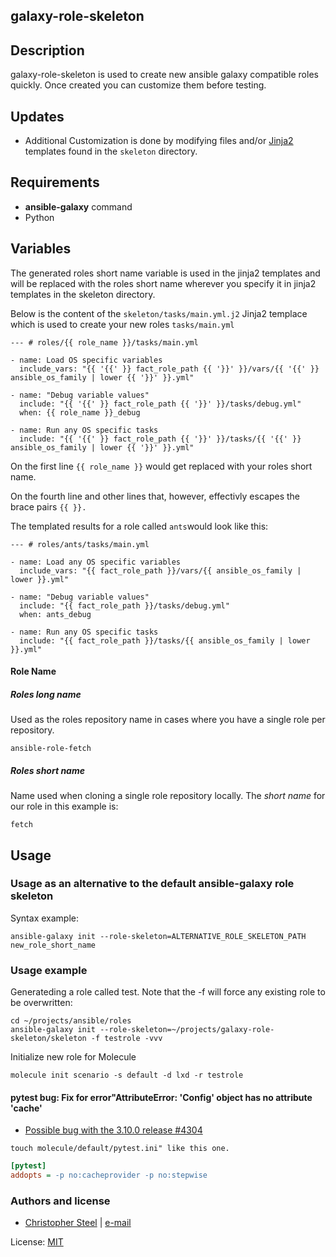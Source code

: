 ## galaxy-role-skeleton

## Description

galaxy-role-skeleton is used to create new ansible galaxy compatible roles quickly. Once created you can customize them before testing.

## Updates

* Additional Customization is done by modifying files and/or [Jinja2](http://jinja.pocoo.org/) templates found in the `skeleton` directory.

## Requirements

- **ansible-galaxy** command
- Python

## Variables

The generated roles short name variable is used in the jinja2 templates and will be replaced with the roles short name wherever you specify it in jinja2 templates in the skeleton directory.

Below is the content of the  `skeleton/tasks/main.yml.j2` Jinja2 templace which is used to create your new roles `tasks/main.yml`

```shell
--- # roles/{{ role_name }}/tasks/main.yml

- name: Load OS specific variables
  include_vars: "{{ '{{' }} fact_role_path {{ '}}' }}/vars/{{ '{{' }} ansible_os_family | lower {{ '}}' }}.yml"

- name: "Debug variable values"
  include: "{{ '{{' }} fact_role_path {{ '}}' }}/tasks/debug.yml"
  when: {{ role_name }}_debug

- name: Run any OS specific tasks
  include: "{{ '{{' }} fact_role_path {{ '}}' }}/tasks/{{ '{{' }} ansible_os_family | lower {{ '}}' }}.yml"

```

On the first line `{{ role_name }}` would get replaced with your roles short name.

On the fourth line and other lines that, however, effectivly escapes the brace pairs `{{ }}.`

The templated results for a role called `ants`would look like this:

```shell
--- # roles/ants/tasks/main.yml

- name: Load any OS specific variables
  include_vars: "{{ fact_role_path }}/vars/{{ ansible_os_family | lower }}.yml"

- name: "Debug variable values"
  include: "{{ fact_role_path }}/tasks/debug.yml"
  when: ants_debug

- name: Run any OS specific tasks
  include: "{{ fact_role_path }}/tasks/{{ ansible_os_family | lower }}.yml"
```

#### Role Name

##### Roles long name

Used as the roles repository name in cases where you have a single role per repository.

```shell
ansible-role-fetch
```

##### Roles short name

Name used when cloning a single role repository locally. The *short name* for our role in this example is:

```shell
fetch
```

## Usage

### Usage as an alternative to the default ansible-galaxy role skeleton

Syntax example:

```shell
ansible-galaxy init --role-skeleton=ALTERNATIVE_ROLE_SKELETON_PATH new_role_short_name
```

### Usage example

Generateding a role called test. Note that the -f will force any existing role to be overwritten:

```shell
cd ~/projects/ansible/roles
ansible-galaxy init --role-skeleton=~/projects/galaxy-role-skeleton/skeleton -f testrole -vvv
```

Initialize new role for Molecule

```shell
molecule init scenario -s default -d lxd -r testrole
```

#### pytest bug: Fix for error"AttributeError: 'Config' object has no attribute 'cache'

* [Possible bug with the 3.10.0 release #4304](https://github.com/pytest-dev/pytest/issues/4304)

```shell
touch molecule/default/pytest.ini" like this one.
```

```ini
[pytest]
addopts = -p no:cacheprovider -p no:stepwise
```

### Authors and license

- [Christopher Steel](http://mcin-cnim.ca/) | [e-mail](mailto:christopher.steel@mcgill.ca)

License: [MIT](https://tldrlegal.com/license/mit-license)

